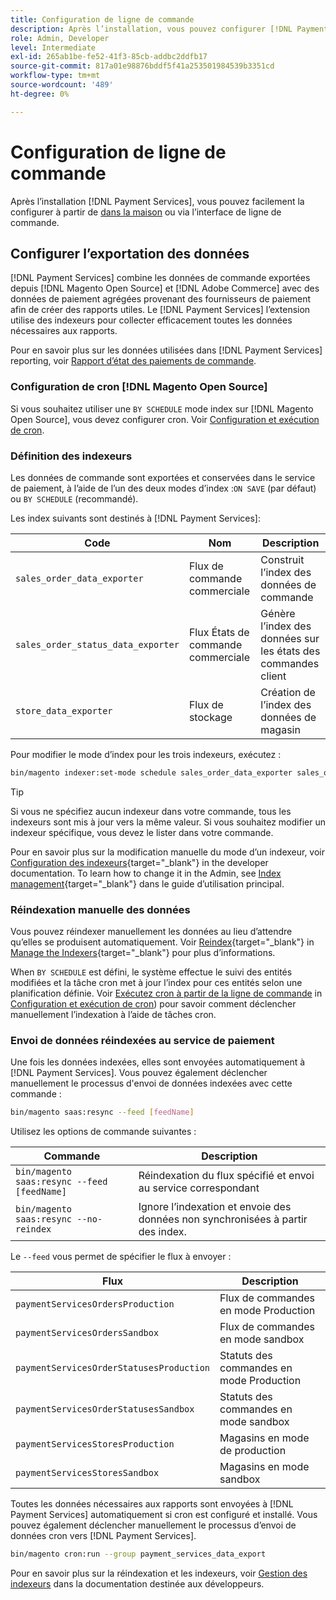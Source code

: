 ```yaml
---
title: Configuration de ligne de commande
description: Après l’installation, vous pouvez configurer [!DNL Payment Services] à l’aide de l’interface de ligne de commande.
role: Admin, Developer
level: Intermediate
exl-id: 265ab1be-fe52-41f3-85cb-addbc2ddfb17
source-git-commit: 817a01e98876bddf5f41a253501984539b3351cd
workflow-type: tm+mt
source-wordcount: '489'
ht-degree: 0%

---
```


# Configuration de ligne de commande

Après l’installation [!DNL Payment Services], vous pouvez facilement la configurer à partir de [dans la maison](payments-home.md) ou via l’interface de ligne de commande.

## Configurer l’exportation des données

[!DNL Payment Services] combine les données de commande exportées depuis [!DNL Magento Open Source] et [!DNL Adobe Commerce] avec des données de paiement agrégées provenant des fournisseurs de paiement afin de créer des rapports utiles. Le [!DNL Payment Services] l’extension utilise des indexeurs pour collecter efficacement toutes les données nécessaires aux rapports.

Pour en savoir plus sur les données utilisées dans [!DNL Payment Services] reporting, voir [Rapport d’état des paiements de commande](order-payment-status.md#data-used-in-the-report).

### Configuration de cron [!DNL Magento Open Source]

Si vous souhaitez utiliser une `BY SCHEDULE` mode index sur [!DNL Magento Open Source], vous devez configurer cron. Voir [Configuration et exécution de cron](https://devdocs.magento.com/guides/v2.4/config-guide/cli/config-cli-subcommands-cron.html).

### Définition des indexeurs

Les données de commande sont exportées et conservées dans le service de paiement, à l’aide de l’un des deux modes d’index :`ON SAVE` (par défaut) ou `BY SCHEDULE` (recommandé).

Les index suivants sont destinés à [!DNL Payment Services]:

| Code | Nom | Description |
|    ---    |  ---  |  ---  |
| `sales_order_data_exporter` | Flux de commande commerciale | Construit l’index des données de commande |
| `sales_order_status_data_exporter` | Flux États de commande commerciale | Génère l’index des données sur les états des commandes client |
| `store_data_exporter` | Flux de stockage | Création de l’index des données de magasin |

Pour modifier le mode d’index pour les trois indexeurs, exécutez :

```bash
bin/magento indexer:set-mode schedule sales_order_data_exporter sales_order_status_data_exporter store_data_exporter
```

>[!TIP]
>
>Si vous ne spécifiez aucun indexeur dans votre commande, tous les indexeurs sont mis à jour vers la même valeur. Si vous souhaitez modifier un indexeur spécifique, vous devez le lister dans votre commande.

Pour en savoir plus sur la modification manuelle du mode d’un indexeur, voir [Configuration des indexeurs](https://devdocs.magento.com/guides/v2.4/config-guide/cli/config-cli-subcommands-index.html#configure-indexers){target="_blank"} in the developer documentation. To learn how to change it in the Admin, see [Index management](https://docs.magento.com/user-guide/system/index-management.html#change-the-index-mode){target="_blank"} dans le guide d’utilisation principal.

### Réindexation manuelle des données

Vous pouvez réindexer manuellement les données au lieu d’attendre qu’elles se produisent automatiquement. Voir [Reindex](https://devdocs.magento.com/guides/v2.4/config-guide/cli/config-cli-subcommands-index.html#reindex){target="_blank"} in [Manage the Indexers](https://devdocs.magento.com/guides/v2.4/config-guide/cli/config-cli-subcommands-index.html){target="_blank"} pour plus d’informations.

When `BY SCHEDULE` est défini, le système effectue le suivi des entités modifiées et la tâche cron met à jour l’index pour ces entités selon une planification définie. Voir [Exécutez cron à partir de la ligne de commande](https://devdocs.magento.com/guides/v2.4/config-guide/cli/config-cli-subcommands-cron.html#config-cli-cron-group-run) in [Configuration et exécution de cron](https://devdocs.magento.com/guides/v2.4/config-guide/cli/config-cli-subcommands-cron.html)) pour savoir comment déclencher manuellement l’indexation à l’aide de tâches cron.

### Envoi de données réindexées au service de paiement

Une fois les données indexées, elles sont envoyées automatiquement à [!DNL Payment Services]. Vous pouvez également déclencher manuellement le processus d&#39;envoi de données indexées avec cette commande :

```bash
bin/magento saas:resync --feed [feedName]
```

Utilisez les options de commande suivantes :

| Commande | Description |
|  ---  |  ---  |
| `bin/magento saas:resync --feed [feedName]` | Réindexation du flux spécifié et envoi au service correspondant |
| `bin/magento saas:resync --no-reindex` | Ignore l’indexation et envoie des données non synchronisées à partir des index. |

Le `--feed` vous permet de spécifier le flux à envoyer :

| Flux | Description |
|  ---  |  ---  |
| `paymentServicesOrdersProduction` | Flux de commandes en mode Production |
| `paymentServicesOrdersSandbox` | Flux de commandes en mode sandbox |
| `paymentServicesOrderStatusesProduction` | Statuts des commandes en mode Production |
| `paymentServicesOrderStatusesSandbox` | Statuts des commandes en mode sandbox |
| `paymentServicesStoresProduction` | Magasins en mode de production |
| `paymentServicesStoresSandbox` | Magasins en mode sandbox |

Toutes les données nécessaires aux rapports sont envoyées à [!DNL Payment Services] automatiquement si cron est configuré et installé. Vous pouvez également déclencher manuellement le processus d’envoi de données cron vers [!DNL Payment Services].

```bash
bin/magento cron:run --group payment_services_data_export
```

Pour en savoir plus sur la réindexation et les indexeurs, voir [Gestion des indexeurs](https://devdocs.magento.com/guides/v2.4/config-guide/cli/config-cli-subcommands-index.html) dans la documentation destinée aux développeurs.
